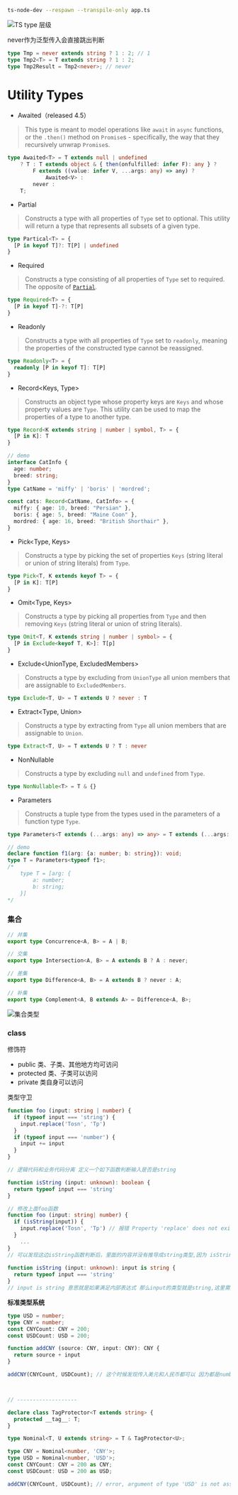 ```bash
ts-node-dev --respawn --transpile-only app.ts
```

![TS type 层级](/Users/tosn.zhang/Desktop/2022/docs/docs/images/types.png)

never作为泛型传入会直接跳出判断

```ts
type Tmp = never extends string ? 1 : 2; // 1
type Tmp2<T> = T extends string ? 1 : 2;
type Tmp2Result = Tmp2<never>; // never
```

# Utility Types

- Awaited<Type>（released 4.5）

> This type is meant to model operations like `await` in `async` functions, or the `.then()` method on `Promise`s - specifically, the way that they recursively unwrap `Promise`s.

```ts
type Awaited<T> = T extends null | undefined
	? T : T extends object & { then(onfulfilled: infer F): any } ?
		F extends ((value: infer V, ...args: any) => any) ?
			Awaited<V> :
		never :
	T;
```

- Partial<Type>

> Constructs a type with all properties of `Type` set to optional. This utility will return a type that represents all subsets of a given type.

```ts
type Partical<T> = {
  [P in keyof T]?: T[P] | undefined
}
```

- Required<Type>

> Constructs a type consisting of all properties of `Type` set to required. The opposite of [`Partial`](https://www.typescriptlang.org/docs/handbook/utility-types.html#partialtype).

```ts
type Required<T> = {
  [P in keyof T]-?: T[P]
}
```

- Readonly<Type>

> Constructs a type with all properties of `Type` set to `readonly`, meaning the properties of the constructed type cannot be reassigned.

```ts
type Readonly<T> = {
  readonly [P in keyof T]: T[P]
}
```

- Record<Keys, Type>

> Constructs an object type whose property keys are `Keys` and whose property values are `Type`. This utility can be used to map the properties of a type to another type.

```ts
type Record<K extends string | number | symbol, T> = {
  [P in K]: T
}

// demo
interface CatInfo {
  age: number;
  breed: string;
}
type CatName = 'miffy' | 'boris' | 'mordred';

const cats: Record<CatName, CatInfo> = {
  miffy: { age: 10, breed: "Persian" },
  boris: { age: 5, breed: "Maine Coon" },
  mordred: { age: 16, breed: "British Shorthair" },
}
```

- Pick<Type, Keys>

> Constructs a type by picking the set of properties `Keys` (string literal or union of string literals) from `Type`.

```ts
type Pick<T, K extends keyof T> = {
  [P in K]: T[P]
}
```

- Omit<Type, Keys>

> Constructs a type by picking all properties from `Type` and then removing `Keys` (string literal or union of string literals).

```ts
type Omit<T, K extends string | number | symbol> = {
  [P in Exclude<keyof T, K>]: T[p]
}
```

- Exclude<UnionType, ExcludedMembers>

> Constructs a type by excluding from `UnionType` all union members that are assignable to `ExcludedMembers`.

```ts
type Exclude<T, U> = T extends U ? never : T
```

- Extract<Type, Union>

> Constructs a type by extracting from `Type` all union members that are assignable to `Union`.

```ts
type Extract<T, U> = T extends U ? T : never
```

- NonNullable<Type>

> Constructs a type by excluding `null` and `undefined` from `Type`.

```ts
type NonNullable<T> = T & {}
```

- Parameters<Type>

> Constructs a tuple type from the types used in the parameters of a function type `Type`.

```ts
type Parameters<T extends (...args: any) => any> = T extends (...args: infer P) => any ? P : never;

// demo
declare function f1(arg: {a: number; b: string}): void;
type T = Parameters<typeof f1>;
/*
	type T = [arg: {
		a: number;		
		b: string;
	}]
*/
```



### 集合

```ts
// 并集
export type Concurrence<A, B> = A | B;

// 交集
export type Intersection<A, B> = A extends B ? A : never;

// 差集
export type Difference<A, B> = A extends B ? never : A;

// 补集
export type Complement<A, B extends A> = Difference<A, B>;
```

![集合类型](/Users/tosn.zhang/Desktop/2022/docs/docs/images/aggregate.png)

### class

修饰符

- public 类、子类、其他地方均可访问
- protected 类、子类可以访问
- private 类自身可以访问



类型守卫

```ts
function foo (input: string | number) {
  if (typeof input === 'string') {
    input.replace('Tosn', 'Tp')
  }
  if (typeof input === 'number') {
    input += input
  }
}

// 逻辑代码和业务代码分离 定义一个如下函数判断输入是否是string

function isString (input: unknown): boolean {
  return typeof input === 'string'
}

// 修改上面foo函数
function foo (input: string| number) {
  if (isString(input)) {
    input.replace('Tosn', 'Tp') // 报错 Property 'replace' does not exist on type 'string | number', xxxx
  }
 	...
}
// 可以发现这边isString函数判断后，里面的内容并没有推导成string类型,因为 isString 这个函数在另外一个地方，内部的判断逻辑并不在函数 foo 中。这里的类型控制流分析做不到跨函数上下文来进行类型的信息收集.这时候用is关键字来显性的提供类型信息
 
function isString (input: unknown): input is string {
  return typeof input === 'string'
}
// input is string 意思就是如果满足内部表达式 那么input的类型就是string,这里需要注意的是 类型守卫函数中并不会对判断逻辑和实际类型的关联进行检查，也就是 实际input类型是string，这里你写input is number 也不会报错，类似于断言语句
```

**标准类型系统**

```ts
type USD = number;
type CNY = number;
const CNYCount: CNY = 200;
const USDCount: USD = 200;

function addCNY (source: CNY, input: CNY): CNY {
  return source + input
}

addCNY(CNYCount, USDCount); // 这个时候发现传入美元和人民币都可以 因为都是number类型 显然这样是不对的



// -------------------

declare class TagProtector<T extends string> {
  protected __tag__: T;
}

type Nominal<T, U extends string> = T & TagProtector<U>;

type CNY = Nominal<number, 'CNY'>;
type USD = Nominal<number, 'USD'>;
const CNYCount: CNY = 200 as CNY;
const USDCount: USD = 200 as USD;

addCNY(CNYCount, USDCount); // error, argument of type 'USD' is not assignable to parameter of type 'CNY' xx
```

